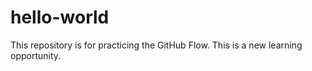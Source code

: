 # hello-world
This repository is for practicing the GitHub Flow.
This is a new learning opportunity.
